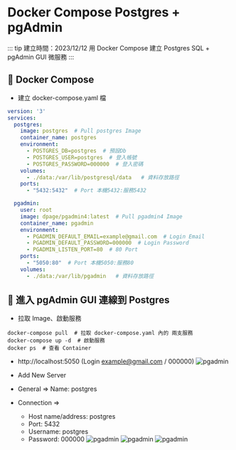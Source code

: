 # Docker Compose Postgres + pgAdmin

::: tip 建立時間：2023/12/12
用 Docker Compose 建立 Postgres SQL + pgAdmin GUI 微服務
:::

## :pushpin: Docker Compose

- 建立 docker-compose.yaml 檔

``` yaml
version: '3'
services:
  postgres:
    image: postgres  # Pull postgres Image
    container_name: postgres
    environment:
      - POSTGRES_DB=postgres  # 預設Db
      - POSTGRES_USER=postgres  # 登入帳號
      - POSTGRES_PASSWORD=000000  # 登入密碼
    volumes:
      - ./data:/var/lib/postgresql/data   # 資料存放路徑
    ports:
      - "5432:5432"  # Port 本機5432:服務5432

  pgadmin:
    user: root
    image: dpage/pgadmin4:latest  # Pull pgadmin4 Image
    container_name: pgadmin
    environment:
      - PGADMIN_DEFAULT_EMAIL=example@gmail.com  # Login Email
      - PGADMIN_DEFAULT_PASSWORD=000000  # Login Password
      - PGADMIN_LISTEN_PORT=80  # 80 Port
    ports:
      - "5050:80"  # Port 本機5050:服務80
    volumes:
      - ./data:/var/lib/pgadmin   # 資料存放路徑
```



## :pushpin: 進入 pgAdmin GUI 連線到 Postgres

- 拉取 Image、啟動服務
``` shell
docker-compose pull  # 拉取 docker-compose.yaml 內的 兩支服務
docker-compose up -d  # 啟動服務
docker ps  # 查看 Container
```

- http://localhost:5050  (Login example@gmail.com / 000000)
![pgadmin](/public/postgres/pgadmin.png)

- Add New Server
- General => Name: postgres
- Connection => 
    - Host name/address: postgres
    - Port: 5432
    - Username: postgres
    - Password: 000000
![pgadmin](/public/postgres/pgadmin-general.png)
![pgadmin](/public/postgres/pgadmin-connection.png)
![pgadmin](/public/postgres/pgadmin-ui.png)

